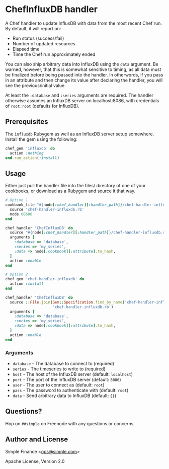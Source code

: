 # ChefInfluxDB handler
A Chef handler to update InfluxDB with data from the most recent Chef run. By
default, it will report on:

* Run status (success/fail)
* Number of updated resources
* Elapsed time
* Time the Chef run approximately ended

You can also ship arbitrary data into InfluxDB using the `data` argument. Be
warned, however, that this is somewhat sensitive to timing, as all data must be
finalized before being passed into the handler. In otherwords, if you pass in
an attribute and then change its value after declaring the handler, you will
see the previous/initial value.

At least the `:database` and `:series` arguments are required. The handler
otherwise assumes an InfluxDB server on localhost:8086, with credentials of
`root:root` (defaults for InfluxDB).

## Prerequisites
The `influxdb` Rubygem as well as an InfluxDB server setup somewhere. Install the gem
using the following:

```ruby
chef_gem 'influxdb' do
  action :nothing
end.run_action(:install)
```

## Usage
Either just pull the handler file into the files/ directory of one of your
cookbooks, or download as a Rubygem and source it that way.

```ruby
# Option 1
cookbook_file "#{node[:chef_handler][:handler_path]}/chef-handler-influxdb.rb" do
  source 'chef-handler-influxdb.rb'
  mode 00600
end

chef_handler 'ChefInfluxDB' do
  source "#{node[:chef_handler][:handler_path]}/chef-handler-influxdb.rb"
  arguments [
    :database => 'database',
    :series => 'my_series',
    :data => node[:cookbook][:attribute].to_hash,
  ]
  action :enable
end

# Option 2
chef_gem 'chef-handler-influxdb' do
  action :install
end

chef_handler 'ChefInfluxDB' do
  source ::File.join(Gem::Specification.find_by_name('chef-handler-influxdb').lib_dirs_glob,
                     'chef-handler-influxdb.rb')
  arguments [
    :database => 'database',
    :series => 'my_series',
    :data => node[:cookbook][:attribute].to_hash,
  ]
  action :enable
end
```

### Arguments
* `database` - The database to connect to (required)
* `series` - The timeseries to write to (required)
* `host` - The host of the InfluxDB server (default: `localhost`)
* `port` - The port of the InfluxDB server (default: `8086`)
* `user` - The user to connect as (default: `root`)
* `pass` - The password to authenticate with (default: `root`)
* `data` - Send arbitrary data to InfluxDB (default: `{}`)

## Questions?
Hop on `##simple` on Freenode with any questions or concerns.

## Author and License
Simple Finance \<<ops@simple.com>\>

Apache License, Version 2.0

